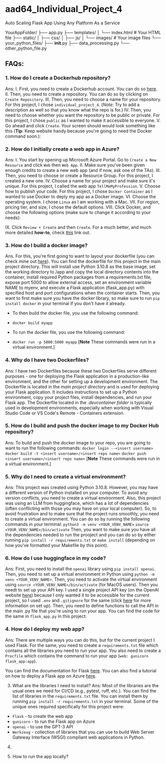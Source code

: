 # aad64_Individual_Project_4
Auto Scaling Flask App Using Any Platform As a Service

YourAppFolder/
├── app.py
├── templates/
│   └── index.html  # Your HTML file
├── static/
│   ├── css/
│   ├── js/
│   └── images/      # Your image files
└── your_python_files/
    ├── __init__.py
    ├── data_processing.py
    └── other_python_file.py


## FAQs:

### 1. How do I create a Dockerhub repository?
Ans: I. First, you need to create a Dockerhub account. You can do so [here](https://hub.docker.com/signup).
II. Then, you need to create a repository. You can do so by clicking on `Create Repository`.
III. Then, you need to choose a name for your repository. For this project, I chose `individual_project_4`. (*Note*: Try to add a description as well so that you know what the repo is for.)
IV. Then, you need to choose whether you want the repository to be public or private. For this project, I chose `public` as I wanted to make it accessible to everyone.
V. Go ahead and click `Create`. Your screen should would look something like this (**Tip**: Keep website handy because you're going to need the Docker command soon.):


### 2. How do I initially create a web app in Azure? 
Ans: I. You start by opening up Microsoft Azure Portal. Go to `Create a New Resource` and click `Web` then `Web App`. 
II. Make sure you've been given enough credits to create a new web app (and if now, ask one of the TAs). 
III. Then, you need to choose or create a Resource Group. For this project, I created a new one. 
IV. Choose a name for your project and make sure it's unique. For this project, I called the web app `TellMeMyProfession`.
V. Choose how to publish your code. For this project, I chose `Docker Container` as I wanted to use Docker to deply my app as a Docker image.
VI. Choose the operating system. I chose `Linux` as I am working with a Mac.
VII. For region, pricing tier, and size, I chose the default options. 
VIII. Click Docker, and choose the following options (make sure to change it according to your needs):

IX. Click `Review + Create` and then `Create`.
For a much better, and much more detailed **how-to**, check [this](https://learn.microsoft.com/en-us/training/modules/host-a-web-app-with-azure-app-service/1-introduction) link out.

### 3. How do I build a docker image?
Ans. For this, you're first going to want to layout your dockerfile (you can check mine out [here]()). You can find the dockerfile for this project in the main project directory. This will install use Python 3.10.8 as the base image, set the working directory to /app and copy the local directory contents into the container, install required Python packages from a requirements.txt file, expose port 5000 to allow external access, set an environment variable NAME to myenv, and execute a Flask application (flask_app.py) with specified host and port configurations when the container starts.
Then, you want to first make sure you have the docker library, so make sure to run `pip install docker` in your terminal if you don't have it already.
* To then build the docker file, you use the following command: 
+ `docker build myapp`
* To run the docker file, you use the following command:
+ `docker run -p 5000:5000 myapp`
[**Note** These commands were run in a virtual environment.]

### 4. Why do I have two Dockerfiles?
Ans: I have two Dockerfiles because these two Dockerfiles serve different purposes - one for deploying the Flask application in a production-like environment, and the other for setting up a development environment. The Dockerfile is located in the *main project directory* and is used for deploying your Flask application. It includes instructions to set up a Python environment, copy your project files, install dependencies, and run your Flask app. The Dockerfile located in the *.devcontainer folder* is typically used in development environments, especially when working with Visual Studio Code or VS Code's Remote - Containers extension.

### 5. How do I build and push the docker image to my Docker Hub repository?
Ans: To build and push the docker image to your repo, you are going to want to run the following commands:
`docker login --<insert username>`
`docker build -t <insert username>/<insert repo name>`
`docker push <insert username>/<insert repo name>`
[**Note** These commands were run in a virtual environment.]

### 5. Why do I need to create a virtual environment? 
Ans: This project was created using Python 3.10.8. However, you may have a different version of Python installed on your computer. To avoid any version conflicts, you need to create a virtual environment. Also, this project was using an LLM from huggingface, which has a lot of dependencies (often conflicting with those you may have on your local computer). So, to avoid frustration and to make sure that the project runs smoothly, you need to create a virtual environment.
You can do so by running the following commands in your terminal:
`python3 -m venv <YOUR_VENV_NAME>`
`source <YOUR_VENV_NAME>/bin/activate`
Then, you want to make sure you have all the dependencies needed to run the prooject and you can do so by either running `pip install -r requirements.txt` or `make install` (depending on how you've formatted your Makefile by this point).

### 6. How do I use **huggingface** in my code?
Ans: First, you need to install the `openai` library using `pip install openai`. Then, you need to set up a virtual environment in Python using `python -m venv <YOUR_VENV_NAME>`. Then, you need to activate the virtual environment using `source <YOUR_VENV_NAME>/bin/activate` (for MacOS users). 
Then you needt to set up your API key. I used a single project API key (on the OpenAI website [here](https://platform.openai.com/account/api-keys)) because I only wanted it to be accessible for the current project, so I used `.env` and `.gitignore` for the same (click [here](https://platform.openai.com/docs/quickstart?context=python) for more information on set up). 
Then, you need to define functions to call the API in the main .py file that you're using to run your app. You can find the code for the same in `flask_app.py` in this project.

### 4. How do I deploy my web app?
Ans: There are multiple ways you can do this, but for the current project I used Flask. For the same, you need to create a `requirements.txt` file which contains all the libraries you need to run your app. You also need to create a `Procfile` which contains the command to run your app (`web: gunicorn flask_app:app`).

You can find the documentation for Flask [here](https://flask.palletsprojects.com/en/1.1.x/). You can also find a tutorial on how to deploy a Flask app on Azure [here](https://docs.microsoft.com/en-us/azure/app-service/quickstart-python?tabs=bash&pivots=python-framework-flask).

3. What are the libraries I need to install?
Ans: Most of the libraries are the usual ones we need for CI/CD (e.g., pytest, ruff, etc.). You can find the list of libraries in the `requirements.txt` file. You can install them by running `pip install -r requirements.txt` in your terminal. Some of the unique ones required specifically for this project were:
* `Flask` - to create the web app
* `gunicorn` - to run the Flask app on Azure
* `openai` - to use the GPT-3 API
* `Werkzeug` - collection of libraries that you can use to build Web Server Gateway Interface (WSGI) compliant web applications in Python. 

4. 

2. How to run the app locally?

